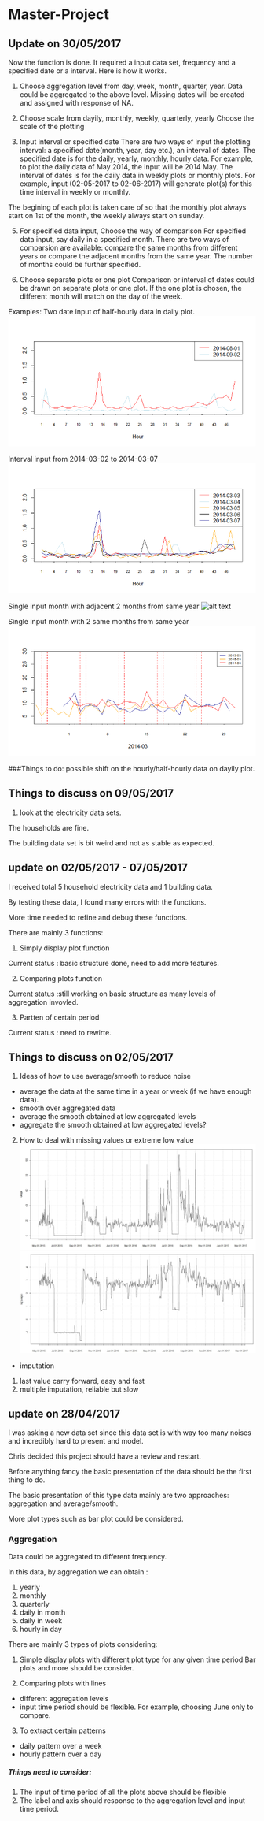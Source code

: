 # Master-Project
## Update on 30/05/2017
Now the function is done.
It required a input data set, frequency and a specified date or a interval. Here is how it works.
1. Choose aggregation level from day, week, month, quarter, year.
Data could be aggregated to the above level.
Missing dates will be created and assigned with response of NA.

2. Choose scale from dayily, monthly, weekly, quarterly, yearly
Choose the scale of the plotting

3. Input interval or specified date
There are two ways of input the plotting interval: a specified date(month, year, day etc.), an interval of dates.
The specified date is for the daily, yearly, monthly, hourly data. For example, to plot the daily data of May 2014, the input will be 2014 May.
The interval of dates is for the daily data in weekly plots or monthly plots. For example, input (02-05-2017 to 02-06-2017) will generate plot(s) for this time interval in weekly or monthly.

The begining of each plot is taken care of so that the monthly plot always start on 1st of the month, the weekly always start on sunday.

5. For specified data input, Choose the way of  comparison 
For specified data input, say daily in a specified month. There are two ways of comparsion are available: compare the same months from different years or compare the adjacent months from the same year. 
The number of months could be further specified.

6. Choose separate plots or one plot
Comparison or interval of dates could be drawn on separate plots or one plot.
If the one plot is chosen, the different month will match on the day of the week.

Examples:
Two date input of half-hourly data in daily plot.
![alt text](https://github.com/DongningZ/Master-Project/blob/master/Rplot.png)

Interval input from 2014-03-02 to 2014-03-07
![alt text](https://github.com/DongningZ/Master-Project/blob/master/Rplot02.png)

Single input month with adjacent 2 months from same year
![alt text](https://github.com/DongningZ/Master-Project/blob/master/Rplot03.png)

Single input month with 2 same months from same year
![alt text](https://github.com/DongningZ/Master-Project/blob/master/Rplot05.png)


###Things to do: possible shift on the hourly/half-hourly data on dayily plot.

## Things to discuss on 09/05/2017
1. look at the electricity data sets.

The households are fine.

The building data set is bit weird and not as stable as expected.



## update on 02/05/2017 - 07/05/2017
I received total 5 household electricity data and 1 building data.

By testing these data, I found many errors with the functions.

More time needed to refine and debug these functions.

There are mainly 3 functions:
1. Simply display plot function

Current status : basic structure done, need to add more features.

2. Comparing plots function

Current status :still working on basic structure as many levels of aggregation invovled.

3. Partten of certain period 

Current status : need to rewirte.

## Things to discuss on 02/05/2017
1. Ideas of how to use average/smooth to reduce noise
  * average the data at the same time in a year or week (if we have enough data).
  * smooth over aggregated data
  * average the smooth obtained at low aggregated levels
  * aggregate the smooth obtained at low aggregated levels?
2. How to deal with missing values or extreme low value
![alt text](https://github.com/DongningZ/Master-Project/blob/master/plot1.JPG)
![alt text](https://github.com/DongningZ/Master-Project/blob/master/plot2.JPG)
  * imputation
  1. last value carry forward, easy and fast
  2. multiple imputation, reliable but slow


## update on 28/04/2017
I was asking a new data set since this data set is with way too many noises and incredibly hard to present and model.

Chris decided this project should have a review and restart.

Before anything fancy the basic presentation of the data should be the first thing to do.

The basic presentation of this type data mainly are two approaches: aggregation and average/smooth. 

More plot types such as bar plot could be considered.

### Aggregation
Data could be aggregated to different frequency.

In this data, by aggregation we can obtain :
1. yearly
2. monthly
3. quarterly
4. daily in month
5. daily in week
6. hourly in day


There are mainly 3 types of plots considering:
1. Simple display plots with different plot type for any given time period
Bar plots and more should be consider.

2. Comparing plots with lines
 * different aggregation levels
 * input time period should be flexible. For example, choosing June only to compare.

3. To extract certain patterns
  * daily pattern over a week
  * hourly pattern over a day



##### Things need to consider:
1. The input of time period of all the plots above should be flexible
2. The label and axis should response to the aggregation level and input time period.

